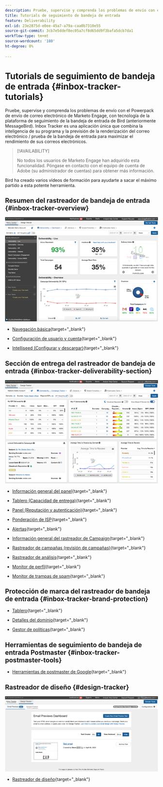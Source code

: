 ```yaml
---
description: Pruebe, supervise y comprenda los problemas de envío con el Powerpack de envío de correo electrónico del Marketo Engage.
title: Tutorials de seguimiento de bandeja de entrada
feature: Deliverability
exl-id: 23e2875d-e0ee-45a7-a79a-caa0b7310e55
source-git-commit: 3cb7e5ddef8ec05a7cf8d65dd9f3bafa5dcb7da1
workflow-type: tm+mt
source-wordcount: '180'
ht-degree: 0%

---
```


# Tutorials de seguimiento de bandeja de entrada {#inbox-tracker-tutorials}

Pruebe, supervise y comprenda los problemas de envío con el Powerpack de envío de correo electrónico de Marketo Engage, con tecnología de la plataforma de seguimiento de la bandeja de entrada de Bird (anteriormente MessageBird). Inbox Tracker es una aplicación única que combina la inteligencia de su programa y la previsión de la renderización del correo electrónico / prueba de la bandeja de entrada para maximizar el rendimiento de sus correos electrónicos.

>[!AVAILABILITY]
>
>No todos los usuarios de Marketo Engage han adquirido esta funcionalidad. Póngase en contacto con el equipo de cuenta de Adobe (su administrador de cuentas) para obtener más información.

Bird ha creado varios vídeos de formación para ayudarte a sacar el máximo partido a esta potente herramienta.

## Resumen del rastreador de bandeja de entrada {#inbox-tracker-overview}

![](assets/inbox-tracker-tutorials-1.png)

* [Navegación básica](https://veed.io/view/263a0e5e-3b0c-40a4-98a7-945fe28173a1){target="_blank"}

* [Configuración de usuario y cuenta](https://veed.io/view/dae8007a-89b4-4a2a-b666-0e9b12706866){target="_blank"}

* [Intelliseed (Configurar y descargar)](https://veed.io/view/8b9e398e-21c9-49dc-a133-e1d8eb8ba03d){target="_blank"}

## Sección de entrega del rastreador de bandeja de entrada {#inbox-tracker-deliverability-section}

![](assets/inbox-tracker-tutorials-2.png)

* [Información general del panel](https://veed.io/view/2d1084f3-b4b4-440b-9977-a3cc3b885bb9){target="_blank"}

* [Tablero (Capacidad de entrega)](https://veed.io/view/f5dc2e22-3ed1-4024-b6c5-bf346adcc07d){target="_blank"}

* [Panel (Reputación y autenticación)](https://veed.io/view/ec237f9d-7923-4ddc-8a58-15d58774d382){target="_blank"}

* [Ponderación de ISP](https://veed.io/view/bec80e1d-66f2-462c-8470-60610c8a07f7){target="_blank"}

* [Alertas](https://veed.io/view/1d968a33-e565-4cd2-b25f-53cca61b4823){target="_blank"}

* [Información general del rastreador de Campaign](https://veed.io/view/8c92bdc5-4131-498c-a450-a518f2e91b17){target="_blank"}

* [Rastreador de campañas (revisión de campañas)](https://veed.io/view/9c8e18a4-5d9e-495c-ad92-83309f40314a){target="_blank"}

* [Rastreador de análisis](https://veed.io/view/b458f788-07e1-4553-b743-2d469a356ba2){target="_blank"}

* [Monitor de perfil](https://veed.io/view/6ca38d3f-df46-4707-a6cb-dde0fbad470b){target="_blank"}

* [Monitor de trampas de spam](https://veed.io/view/ce488da2-1688-4584-9c26-27baa9c8ed19){target="_blank"}

## Protección de marca del rastreador de bandeja de entrada {#inbox-tracker-brand-protection}

* [Tablero](https://veed.io/view/287b425f-2ec8-470b-b993-a654b92b759d){target="_blank"}

* [Detalles del dominio](https://veed.io/view/cb8a4f53-8008-483b-841a-b0878b8bf17b){target="_blank"}

* [Gestor de políticas](https://veed.io/view/1036967c-0f77-4fd6-8c40-71553bceef3d){target="_blank"}

## Herramientas de seguimiento de bandeja de entrada Postmaster {#inbox-tracker-postmaster-tools}

* [Herramientas de postmaster de Google](https://veed.io/view/7c89c0d8-ead2-46ad-9709-7509d043442a){target="_blank"}

## Rastreador de diseño {#design-tracker}

![](assets/inbox-tracker-tutorials-3.png)

* [Rastreador de diseño](https://veed.io/view/3efe7959-d835-4a00-948c-93e4a0394871){target="_blank"}
